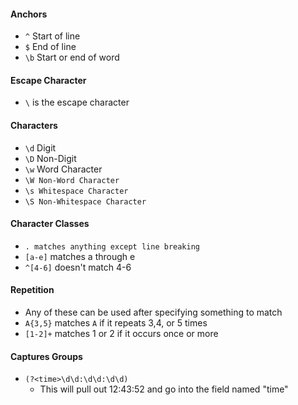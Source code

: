 #### Anchors
* `^` Start of line
* `$` End of line
* `\b` Start or end of word

#### Escape Character
* `\` is the escape character

#### Characters
* `\d` Digit
* `\D` Non-Digit
* `\w` Word Character
* `\W Non-Word Character`
* `\s Whitespace Character`
* `\S Non-Whitespace Character`

#### Character Classes
* `. matches anything except line breaking`
* `[a-e]` matches a through e
* `^[4-6]` doesn't match 4-6

#### Repetition
* Any of these can be used after specifying something to match
* `A{3,5}` matches `A` if it repeats 3,4, or 5 times
* `[1-2]+` matches 1 or 2 if it occurs once or more

#### Captures Groups
* `(?<time>\d\d:\d\d:\d\d)`
	* This will pull out 12:43:52 and go into the field named "time"